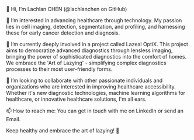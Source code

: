 👋 Hi, I’m Lachlan CHEN (@lachlanchen on GitHub)

👀 I’m interested in advancing healthcare through technology. My passion lies in cell imaging, detection, segmentation, and profiling, and harnessing these for early cancer detection and diagnosis.

🌱 I’m currently deeply involved in a project called Lazeal OptiX. This project aims to democratize advanced diagnostics through lensless imaging, bringing the power of sophisticated diagnostics into the comfort of homes. We embrace the 'Art of Lazying' - simplifying complex diagnostics processes to their most user-friendly forms.

💞️ I’m looking to collaborate with other passionate individuals and organizations who are interested in improving healthcare accessibility. Whether it's new diagnostic technologies, machine learning algorithms for healthcare, or innovative healthcare solutions, I'm all ears.

📫 How to reach me: You can get in touch with me on LinkedIn or send an Email.

Keep healthy and embrace the art of lazying! 🚀
